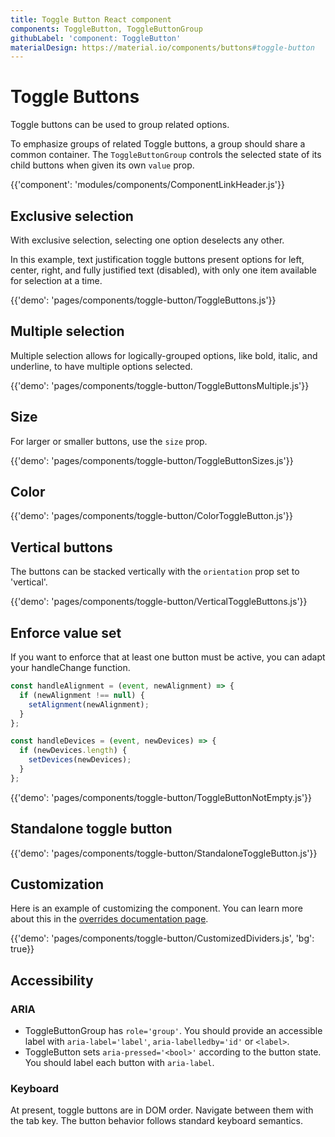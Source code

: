 ```yaml
---
title: Toggle Button React component
components: ToggleButton, ToggleButtonGroup
githubLabel: 'component: ToggleButton'
materialDesign: https://material.io/components/buttons#toggle-button
---
```


# Toggle Buttons

<p class='description'>Toggle buttons can be used to group related options.</p>

To emphasize groups of related Toggle buttons,
a group should share a common container.
The `ToggleButtonGroup` controls the selected state of its child buttons when given its own `value` prop.

{{'component': 'modules/components/ComponentLinkHeader.js'}}

## Exclusive selection

With exclusive selection, selecting one option deselects any other.

In this example, text justification toggle buttons present options for left, center, right, and fully justified text (disabled), with only one item available for selection at a time.

{{'demo': 'pages/components/toggle-button/ToggleButtons.js'}}

## Multiple selection

Multiple selection allows for logically-grouped options, like bold, italic, and underline, to have multiple options selected.

{{'demo': 'pages/components/toggle-button/ToggleButtonsMultiple.js'}}

## Size

For larger or smaller buttons, use the `size` prop.

{{'demo': 'pages/components/toggle-button/ToggleButtonSizes.js'}}

## Color

{{'demo': 'pages/components/toggle-button/ColorToggleButton.js'}}

## Vertical buttons

The buttons can be stacked vertically with the `orientation` prop set to 'vertical'.

{{'demo': 'pages/components/toggle-button/VerticalToggleButtons.js'}}

## Enforce value set

If you want to enforce that at least one button must be active, you can adapt your handleChange function.

```jsx
const handleAlignment = (event, newAlignment) => {
  if (newAlignment !== null) {
    setAlignment(newAlignment);
  }
};

const handleDevices = (event, newDevices) => {
  if (newDevices.length) {
    setDevices(newDevices);
  }
};
```

{{'demo': 'pages/components/toggle-button/ToggleButtonNotEmpty.js'}}

## Standalone toggle button

{{'demo': 'pages/components/toggle-button/StandaloneToggleButton.js'}}

## Customization

Here is an example of customizing the component.
You can learn more about this in the [overrides documentation page](/customization/how-to-customize/).

{{'demo': 'pages/components/toggle-button/CustomizedDividers.js', 'bg': true}}

## Accessibility

### ARIA

- ToggleButtonGroup has `role='group'`. You should provide an accessible label with `aria-label='label'`, `aria-labelledby='id'` or `<label>`.
- ToggleButton sets `aria-pressed='<bool>'` according to the button state. You should label each button with `aria-label`.

### Keyboard

At present, toggle buttons are in DOM order. Navigate between them with the tab key. The button behavior follows standard keyboard semantics.
